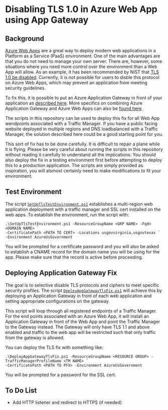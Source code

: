 Disabling TLS 1.0 in Azure Web App using App Gateway
====================================================

Background
----------

[Azure Web Apps](https://azure.microsoft.com/en-us/services/app-service/web/) are a great way to deploy modern web applications in a Platform as a Service (PaaS) environment. One of the main advantages are that you do not need to manage your own server. There are, however, some situations where you need more control over the environment than a Web App will allow. As an example, it has been recommended by NIST that [TLS 1.0 be disabled](https://www.nist.gov/news-events/news/2014/04/nist-revises-guide-use-transport-layer-security-tls-networks). Currently, it is not possible for users to disble this protocol on Azure Web Apps, which may prevent an application from meeting security guidelines. 

To fix this, it is possible to put an Azure Application Gateway in front of your application as [described here](https://docs.microsoft.com/en-us/azure/application-gateway/application-gateway-end-to-end-ssl-powershell). More specifics on combining Azure Application Gateway and Azure Web Apps can also be [found here](https://docs.microsoft.com/en-us/azure/application-gateway/application-gateway-web-app-powershell).

The scripts in this repository can be used to deploy this fix for all Web App wendpoints associated with a Traffic Manager. If you have a public facing website deployed in multiple regions and DNS loadbalanced with a Traffic Manager, the solution described here could be a good starting point for you. 

This sort of fix has to be done carefully. It is difficult to repair a plane while it is flying. Please be very careful about running the scripts in this repository without reading it carefully to understand all the implications. You should also deploy the fix in a testing environment first before attempting to deploy this to a production application. The scripts are simply provided as inspiration, you will alsmost certainly need to make modifications to fit your environment. 


Test Environment
-----------------

The script [`SetUpTlsTestEnvironment.ps1`](SetUpTlsEnvironment.ps1) establishes a multi-region web application deployment with a traffic manager and SSL cert installed on the web apps. To establish the environment, run the script with:

```commandline
.\SetUpTlsTestEnvironment.ps1 -ResourceGroupName <GRP NAME> -Fqdn <DOMAIN NAME> `
-CertificatePath <PATH TO CERT> -Locations usgovvirginia,usgovtexas `
-Environment AzureUsGovernment
```

You will be prompted for a certificate password and you will also be asked to establish a CNAME record for the domain name you will be using for the app. Please make sure that the record is active before proceeding. 


Deploying Application Gateway Fix
----------------------------------

The goal is to selective disable TLS protocols and ciphers to meet specific security profiles. The script [`DeployAppGatewayTlsFix.ps1`](DeployAppGatewayTlsFix.ps1) will achieve this by deploying an Application Gateway in front of each web application and setting appropriate configurations on the gateway. 

This script will loop through all registered endpoints of a Traffic Manager. For the end points associated with an
Azure Web App, it will install an Application Gateway in front of the Web App and point the Traffic Manager to the 
Gateway instead. The Gateway will only have TLS 1.1 and above enabled and traffic to the web app will be restricted
such that only traffic from the gateway is allowed. 

You can deploy the TLS fix with something like:

```commandline
.\DeployAppGatewayTlsFix.ps1 -ResourceGroupName <RESOURCE GROUP> -TrafficManagerProfileName <TM NAME> `
-CertificatePath <PATH TO PFX> -Environment AzureUsGovernment
```

You will be prompted for a password for the SSL cert.

To Do List
----------

 * Add HTTP listener and redirect to HTTPS (if needed)
